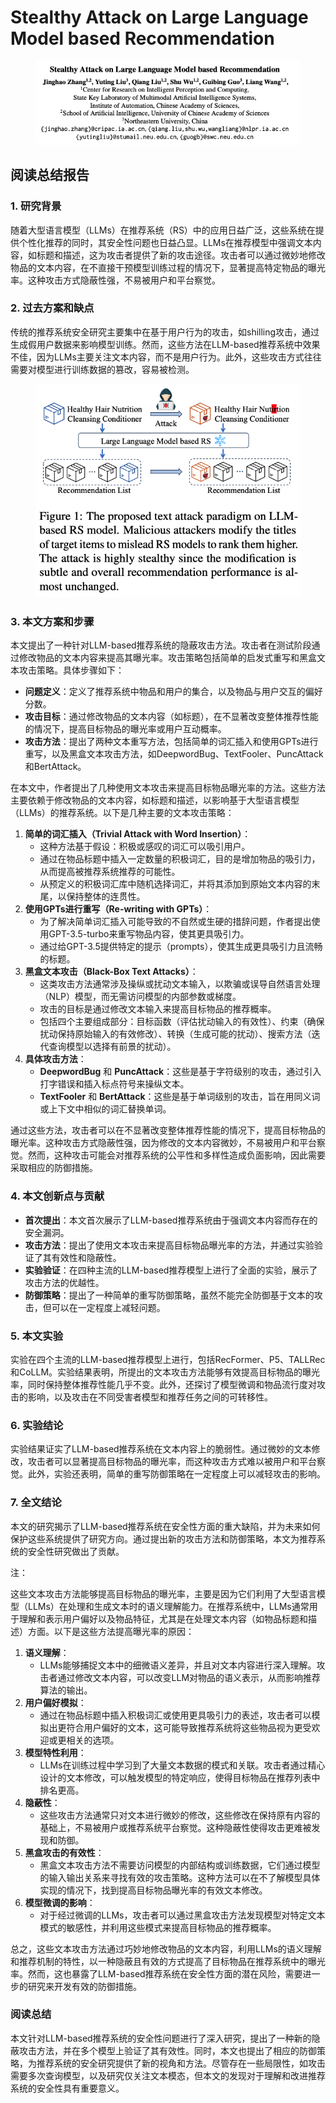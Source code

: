 # Stealthy Attack on Large Language Model based Recommendation

<figure><img src="../.gitbook/assets/image (7) (1).png" alt=""><figcaption></figcaption></figure>

## 阅读总结报告

### 1. 研究背景

随着大型语言模型（LLMs）在推荐系统（RS）中的应用日益广泛，这些系统在提供个性化推荐的同时，其安全性问题也日益凸显。LLMs在推荐模型中强调文本内容，如标题和描述，这为攻击者提供了新的攻击途径。攻击者可以通过微妙地修改物品的文本内容，在不直接干预模型训练过程的情况下，显著提高特定物品的曝光率。这种攻击方式隐蔽性强，不易被用户和平台察觉。

### 2. 过去方案和缺点

传统的推荐系统安全研究主要集中在基于用户行为的攻击，如shilling攻击，通过生成假用户数据来影响模型训练。然而，这些方法在LLM-based推荐系统中效果不佳，因为LLMs主要关注文本内容，而不是用户行为。此外，这些攻击方式往往需要对模型进行训练数据的篡改，容易被检测。

<figure><img src="../.gitbook/assets/image (1) (1) (1) (1) (1) (1) (1) (1).png" alt=""><figcaption></figcaption></figure>

### 3. 本文方案和步骤

本文提出了一种针对LLM-based推荐系统的隐蔽攻击方法。攻击者在测试阶段通过修改物品的文本内容来提高其曝光率。攻击策略包括简单的启发式重写和黑盒文本攻击策略。具体步骤如下：

* **问题定义**：定义了推荐系统中物品和用户的集合，以及物品与用户交互的偏好分数。
* **攻击目标**：通过修改物品的文本内容（如标题），在不显著改变整体推荐性能的情况下，提高目标物品的曝光率或用户互动概率。
* **攻击方法**：提出了两种文本重写方法，包括简单的词汇插入和使用GPTs进行重写，以及黑盒文本攻击方法，如DeepwordBug、TextFooler、PuncAttack和BertAttack。



在本文中，作者提出了几种使用文本攻击来提高目标物品曝光率的方法。这些方法主要依赖于修改物品的文本内容，如标题和描述，以影响基于大型语言模型（LLMs）的推荐系统。以下是几种主要的文本攻击策略：

1. **简单的词汇插入（Trivial Attack with Word Insertion）**：
   * 这种方法基于假设：积极或感叹的词汇可以吸引用户。
   * 通过在物品标题中插入一定数量的积极词汇，目的是增加物品的吸引力，从而提高被推荐系统推荐的可能性。
   * 从预定义的积极词汇库中随机选择词汇，并将其添加到原始文本内容的末尾，以保持整体的连贯性。
2. **使用GPTs进行重写（Re-writing with GPTs）**：
   * 为了解决简单词汇插入可能导致的不自然或生硬的措辞问题，作者提出使用GPT-3.5-turbo来重写物品内容，使其更具吸引力。
   * 通过给GPT-3.5提供特定的提示（prompts），使其生成更具吸引力且流畅的标题。
3. **黑盒文本攻击（Black-Box Text Attacks）**：
   * 这类攻击方法通常涉及操纵或扰动文本输入，以欺骗或误导自然语言处理（NLP）模型，而无需访问模型的内部参数或梯度。
   * 攻击的目标是通过修改文本输入来提高目标物品的推荐概率。
   * 包括四个主要组成部分：目标函数（评估扰动输入的有效性）、约束（确保扰动保持原始输入的有效修改）、转换（生成可能的扰动）、搜索方法（迭代查询模型以选择有前景的扰动）。
4. **具体攻击方法**：
   * **DeepwordBug** 和 **PuncAttack**：这些是基于字符级别的攻击，通过引入打字错误和插入标点符号来操纵文本。
   * **TextFooler** 和 **BertAttack**：这些是基于单词级别的攻击，旨在用同义词或上下文中相似的词汇替换单词。

通过这些方法，攻击者可以在不显著改变整体推荐性能的情况下，提高目标物品的曝光率。这种攻击方式隐蔽性强，因为修改的文本内容微妙，不易被用户和平台察觉。然而，这种攻击可能会对推荐系统的公平性和多样性造成负面影响，因此需要采取相应的防御措施。





### 4. 本文创新点与贡献

* **首次提出**：本文首次展示了LLM-based推荐系统由于强调文本内容而存在的安全漏洞。
* **攻击方法**：提出了使用文本攻击来提高目标物品曝光率的方法，并通过实验验证了其有效性和隐蔽性。
* **实验验证**：在四种主流的LLM-based推荐模型上进行了全面的实验，展示了攻击方法的优越性。
* **防御策略**：提出了一种简单的重写防御策略，虽然不能完全防御基于文本的攻击，但可以在一定程度上减轻问题。

### 5. 本文实验

实验在四个主流的LLM-based推荐模型上进行，包括RecFormer、P5、TALLRec和CoLLM。实验结果表明，所提出的文本攻击方法能够有效提高目标物品的曝光率，同时保持整体推荐性能几乎不变。此外，还探讨了模型微调和物品流行度对攻击的影响，以及攻击在不同受害者模型和推荐任务之间的可转移性。

### 6. 实验结论

实验结果证实了LLM-based推荐系统在文本内容上的脆弱性。通过微妙的文本修改，攻击者可以显著提高目标物品的曝光率，而这种攻击方式难以被用户和平台察觉。此外，实验还表明，简单的重写防御策略在一定程度上可以减轻攻击的影响。

### 7. 全文结论

本文的研究揭示了LLM-based推荐系统在安全性方面的重大缺陷，并为未来如何保护这些系统提供了研究方向。通过提出新的攻击方法和防御策略，本文为推荐系统的安全性研究做出了贡献。



注：

这些文本攻击方法能够提高目标物品的曝光率，主要是因为它们利用了大型语言模型（LLMs）在处理和生成文本时的语义理解能力。在推荐系统中，LLMs通常用于理解和表示用户偏好以及物品特征，尤其是在处理文本内容（如物品标题和描述）方面。以下是这些方法提高曝光率的原因：

1. **语义理解**：
   * LLMs能够捕捉文本中的细微语义差异，并且对文本内容进行深入理解。攻击者通过修改文本内容，可以改变LLM对物品的语义表示，从而影响推荐算法的输出。
2. **用户偏好模拟**：
   * 通过在物品标题中插入积极词汇或使用更具吸引力的表述，攻击者可以模拟出更符合用户偏好的文本，这可能导致推荐系统将这些物品视为更受欢迎或更相关的选项。
3. **模型特性利用**：
   * LLMs在训练过程中学习到了大量文本数据的模式和关联。攻击者通过精心设计的文本修改，可以触发模型的特定响应，使得目标物品在推荐列表中排名更高。
4. **隐蔽性**：
   * 这些攻击方法通常只对文本进行微妙的修改，这些修改在保持原有内容的基础上，不易被用户或推荐系统平台察觉。这种隐蔽性使得攻击更难被发现和防御。
5. **黑盒攻击的有效性**：
   * 黑盒文本攻击方法不需要访问模型的内部结构或训练数据，它们通过模型的输入输出关系来寻找有效的攻击策略。这种方法可以在不了解模型具体实现的情况下，找到提高目标物品曝光率的有效文本修改。
6. **模型微调的影响**：
   * 对于经过微调的LLMs，攻击者可以通过黑盒攻击方法发现模型对特定文本模式的敏感性，并利用这些模式来提高目标物品的推荐概率。

总之，这些文本攻击方法通过巧妙地修改物品的文本内容，利用LLMs的语义理解和推荐机制的特性，以一种隐蔽且有效的方式提高了目标物品在推荐系统中的曝光率。然而，这也暴露了LLM-based推荐系统在安全性方面的潜在风险，需要进一步的研究来开发有效的防御措施。





### 阅读总结

本文针对LLM-based推荐系统的安全性问题进行了深入研究，提出了一种新的隐蔽攻击方法，并在多个模型上验证了其有效性。同时，本文也提出了相应的防御策略，为推荐系统的安全研究提供了新的视角和方法。尽管存在一些局限性，如攻击需要多次查询模型，以及研究仅关注文本模态，但本文的发现对于理解和改进推荐系统的安全性具有重要意义。

